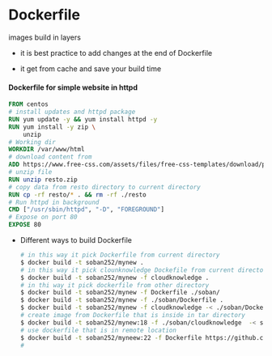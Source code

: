 # Dockerfile

images build in layers

- it is best practice to add changes at the end of Dockerfile

- it get from cache and save your build time

  

#### Dockerfile for simple website in httpd

```dockerfile
FROM centos
# install updates and httpd package
RUN yum update -y && yum install httpd -y
RUN yum install -y zip \
    unzip
# Working dir
WORKDIR /var/www/html
# download content from
ADD https://www.free-css.com/assets/files/free-css-templates/download/page274/resto.zip ./
# unzip file
RUN unzip resto.zip
# copy data from resto directory to current directory
RUN cp -rf resto/* . && rm -rf ./resto
# Run httpd in background
CMD ["/usr/sbin/httpd", "-D", "FOREGROUND"]
# Expose on port 80
EXPOSE 80

```

- Different ways to build Dockerfile

  ```bash
  # in this way it pick Dockerfile from current directory
  $ docker build -t soban252/mynew .
  # in this way it pick clounknowledge Dockefile from current directory
  $ docker build -t soban252/mynew -f cloudknowledge .
  # in thi way it pick dockerfile from other directory
  $ docker build -t soban252/mynew -f Dockerfile ./soban/
  $ docker build -t soban252/mynew -f ./soban/Dockerfile .
  $ docker build -t soban252/mynew -f cloudknowledge -< ./soban/Dockerfile
  # create image from Dockerfile that is inside in tar directory
  $ docker build -t soban252/mynew:18 -f ./soban/cloudknowledge  -< soban.tar.gz
  # use dockerfile that is in remote location
  $ docker build -t soban252/myneew:22 -f Dockerfile https://github.com/zembutsu/docker-sample-nginx
  # 
  
  ```

  